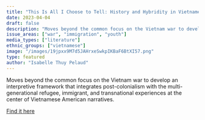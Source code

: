 ```yaml
---
title: "This Is All I Choose to Tell: History and Hybridity in Vietnamese American Literature"
date: 2023-04-04
draft: false
description: "Moves beyond the common focus on the Vietnam war to develop an interpretive framework that integrates post-colonialism with the multi-generational refugee, immigrant, and transnational experiences at the center of Vietnamese American narratives."
issue_areas: ["war", "immigration", "youth"]
media_types: ["literature"]
ethnic_groups: ["vietnamese"]
image: "/images/19jpxx9M7d5JAHrxeSwkpIKBaF6BtXI57.png"
type: featured
author: "Isabelle Thuy Pelaud"
---
```


Moves beyond the common focus on the Vietnam war to develop an interpretive framework that integrates post-colonialism with the multi-generational refugee, immigrant, and transnational experiences at the center of Vietnamese American narratives.

[Find it here](https://www.jstor.org/stable/j.ctt14bt8kb)
